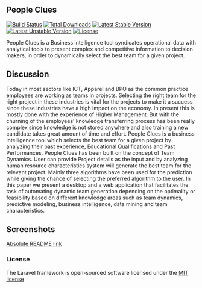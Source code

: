 ## People Clues

[![Build Status](https://travis-ci.org/laravel/framework.svg)](https://travis-ci.org/laravel/framework)
[![Total Downloads](https://poser.pugx.org/laravel/framework/d/total.svg)](https://packagist.org/packages/laravel/framework)
[![Latest Stable Version](https://poser.pugx.org/laravel/framework/v/stable.svg)](https://packagist.org/packages/laravel/framework)
[![Latest Unstable Version](https://poser.pugx.org/laravel/framework/v/unstable.svg)](https://packagist.org/packages/laravel/framework)
[![License](https://poser.pugx.org/laravel/framework/license.svg)](https://packagist.org/packages/laravel/framework)

People Clues is a Business intelligence tool syndicates operational data with analytical tools to present complex and competitive information to decision makers, in order to dynamically select the best team for a given project.


## Discussion

Today in most sectors like ICT, Apparel and BPO as the common practice employees are working as teams in projects. Selecting the right team for the right project in these industries is vital for the projects to make it a success since these industries have a high impact on the economy. In present this is mostly done with the experience of Higher Management. But with the churning of the employees’ knowledge transferring process has been really complex since knowledge is not stored anywhere and also training a new candidate takes great amount of time and effort. People Clues is a business intelligence tool which selects the best team for a given project by analyzing their past experience, Educational Qualifications and Past Performances. People Clues has been built on the concept of Team Dynamics. User can provide Project details as the input and by analyzing human resource characteristics system will generate the best team for the relevant project. Mainly three algorithms have been used for the prediction while giving the chance of selecting the preferred algorithm to the user. In this paper we present a desktop and a web application that facilitates the task of automating dynamic team generation depending on the optimality or feasibility based on different knowledge areas such as team dynamics, predictive modeling, business intelligence, data mining and team characteristics. 

## Screenshots

[Absolute README link](https://github.com/gayathma/pplclsweb/screens/dash.png)


### License

The Laravel framework is open-sourced software licensed under the [MIT license](http://opensource.org/licenses/MIT)
